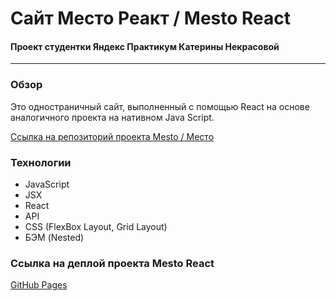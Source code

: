 # Сайт Место Реакт / Mesto React
#### Проект студентки Яндекс Практикум Катерины Некрасовой
-----
### Обзор

Это одностраничный сайт, выполненный с помощью React на основе аналогичного проекта на нативном Java Script.

[Ссылка на репозиторий проекта Mesto / Место](https://github.com/californikate/mesto/tree/main)


### Технологии

* JavaScript
* JSX
* React
* API
* CSS (FlexBox Layout, Grid Layout)
* БЭМ (Nested)

### Ссылка на деплой проекта Mesto React

[GitHub Pages](#)